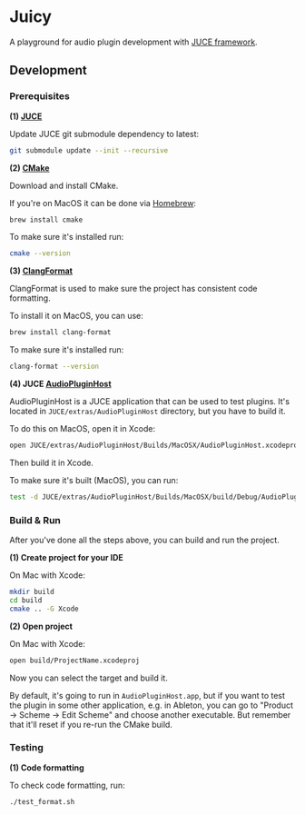 # Juicy

A playground for audio plugin development with [JUCE framework](https://juce.com/).

## Development

### Prerequisites

**(1) [JUCE](https://github.com/juce-framework/JUCE/)**

Update JUCE git submodule dependency to latest:

```sh
git submodule update --init --recursive
```

**(2) [CMake](https://cmake.org/download/)**

Download and install CMake.

If you're on MacOS it can be done via [Homebrew](https://brew.sh/):

```sh
brew install cmake
```

To make sure it's installed run:

```sh
cmake --version
```

**(3) [ClangFormat](https://clang.llvm.org/docs/ClangFormat.html)**

ClangFormat is used to make sure the project has consistent code formatting.

To install it on MacOS, you can use:

```sh
brew install clang-format
```

To make sure it's installed run:

```sh
clang-format --version
```

**(4) JUCE [AudioPluginHost](https://github.com/juce-framework/JUCE/tree/master/extras/AudioPluginHost)**

AudioPluginHost is a JUCE application that can be used to test plugins.
It's located in `JUCE/extras/AudioPluginHost` directory, but you have to build it.

To do this on MacOS, open it in Xcode:

```sh
open JUCE/extras/AudioPluginHost/Builds/MacOSX/AudioPluginHost.xcodeproj
```

Then build it in Xcode.

To make sure it's built (MacOS), you can run:

```sh
test -d JUCE/extras/AudioPluginHost/Builds/MacOSX/build/Debug/AudioPluginHost.app && echo "+"
```

### Build & Run

After you've done all the steps above, you can build and run the project.

**(1) Create project for your IDE**

On Mac with Xcode:

```sh
mkdir build
cd build
cmake .. -G Xcode
```

**(2) Open project**

On Mac with Xcode:

```sh
open build/ProjectName.xcodeproj
```

Now you can select the target and build it. 

By default, it's going to run in `AudioPluginHost.app`, but if you want to test the plugin in some other application, e.g. in Ableton, you can go to "Product -> Scheme -> Edit Scheme" and choose another executable. But remember that it'll reset if you re-run the CMake build.

### Testing

**(1) Code formatting**

To check code formatting, run:

```sh
./test_format.sh
```
